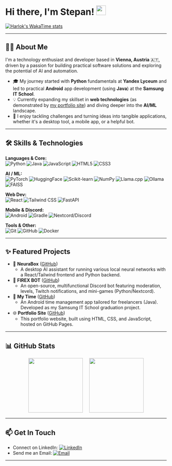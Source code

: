 # Hi there, I'm Stepan! <img src="https://media.giphy.com/media/hvRJCLFzcasrR4ia7z/giphy.gif" width="30px">

[![Harlok's WakaTime stats](https://github-readme-stats.vercel.app/api/wakatime?username=firexrwt)](https://github.com/anuraghazra/github-readme-stats)

---
## 👨‍💻 About Me

I'm a technology enthusiast and developer based in **Vienna, Austria** 🇦🇹, driven by a passion for building practical software solutions and exploring the potential of AI and automation.

* 🎓 My journey started with **Python** fundamentals at **Yandex Lyceum** and led to practical **Android** app development (using **Java**) at the **Samsung IT School**.
* 💡 Currently expanding my skillset in **web technologies** (as demonstrated by [my portfolio site](https://firexrwt.github.io)) and diving deeper into the **AI/ML** landscape.
* 🚀 I enjoy tackling challenges and turning ideas into tangible applications, whether it's a desktop tool, a mobile app, or a helpful bot.

---

## 🛠️ Skills & Technologies

**Languages & Core:** <br>
<img src="https://img.shields.io/badge/Python-3776AB?style=flat&logo=python&logoColor=white" alt="Python"/>
<img src="https://img.shields.io/badge/Java-ED8B00?style=flat&logo=openjdk&logoColor=white" alt="Java"/>
<img src="https://img.shields.io/badge/JavaScript-F7DF1E?style=flat&logo=javascript&logoColor=black" alt="JavaScript"/>
<img src="https://img.shields.io/badge/HTML5-E34F26?style=flat&logo=html5&logoColor=white" alt="HTML5"/>
<img src="https://img.shields.io/badge/CSS3-1572B6?style=flat&logo=css3&logoColor=white" alt="CSS3"/>

**AI / ML:** <br>
<img src="https://img.shields.io/badge/PyTorch-EE4C2C?style=flat&logo=pytorch&logoColor=white" alt="PyTorch"/>
<img src="https://img.shields.io/badge/Hugging%20Face-FFD21E?style=flat&logo=huggingface&logoColor=black" alt="HuggingFace"/>
<img src="https://img.shields.io/badge/scikit--learn-F7931E?style=flat&logo=scikitlearn&logoColor=white" alt="Scikit-learn"/>
<img src="https://img.shields.io/badge/NumPy-013243?style=flat&logo=numpy&logoColor=white" alt="NumPy"/>
<img src="https://img.shields.io/badge/-Llama.cpp-grey?style=flat" alt="Llama.cpp"/>
<img src="https://img.shields.io/badge/-Llama.cpp-grey?style=flat" alt="Ollama"/>
<img src="https://img.shields.io/badge/-FAISS-blue?style=flat" alt="FAISS"/>

**Web Dev:** <br>
<img src="https://img.shields.io/badge/React-61DAFB?style=flat&logo=react&logoColor=black" alt="React"/>
<img src="https://img.shields.io/badge/Tailwind_CSS-38B2AC?style=flat&logo=tailwind-css&logoColor=white" alt="Tailwind CSS"/>
<img src="https://img.shields.io/badge/FastAPI-009688?style=flat&logo=fastapi&logoColor=white" alt="FastAPI"/>

**Mobile & Discord:** <br>
<img src="https://img.shields.io/badge/Android-3DDC84?style=flat&logo=android&logoColor=white" alt="Android"/>
<img src="https://img.shields.io/badge/Gradle-02303A?style=flat&logo=gradle&logoColor=white" alt="Gradle"/>
<img src="https://img.shields.io/badge/Nextcord-5865F2?style=flat&logo=discord&logoColor=white" alt="Nextcord/Discord"/>

**Tools & Other:** <br>
<img src="https://img.shields.io/badge/Git-F05032?style=flat&logo=git&logoColor=white" alt="Git"/>
<img src="https://img.shields.io/badge/GitHub-181717?style=flat&logo=github&logoColor=white" alt="GitHub"/>
<img src="https://img.shields.io/badge/Docker-2496ED?style=flat&logo=docker&logoColor=white" alt="Docker"/>

---

## ✨ Featured Projects

* 🤖 **NeuraBox** ([GitHub](https://github.com/firexrwt/NeuraBox))
    * A desktop AI assistant for running various local neural networks with a React/Tailwind frontend and Python backend.
* 💬 **FIREX BOT** ([GitHub](https://github.com/firexrwt/FIREX-BOT))
    * An open-source, multifunctional Discord bot featuring moderation, levels, Twitch notifications, and mini-games (Python/Nextcord).
* 📱 **My Time** ([GitHub](https://github.com/firexrwt/MyTime))
    * An Android time management app tailored for freelancers (Java). Developed as my Samsung IT School graduation project.
* 🌐 **Portfolio Site** ([GitHub](https://github.com/firexrwt/firexrwt.github.io))
    * This portfolio website, built using HTML, CSS, and JavaScript, hosted on GitHub Pages.

---

## 📊 GitHub Stats

<p align="center">
  <img height="170em" src="https://github-readme-stats.vercel.app/api?username=firexrwt&show_icons=true&theme=transparent&include_all_commits=true&count_private=true&hide_border=true&line_height=21&card_width=490"/>&nbsp;&nbsp;&nbsp;&nbsp; <img height="170em" src="https://github-readme-stats.vercel.app/api/top-langs/?username=firexrwt&layout=compact&langs_count=8&theme=transparent&hide_border=true&card_width=320"/>
</p>

---

## 📫 Get In Touch

* Connect on LinkedIn: [![LinkedIn](https://img.shields.io/badge/LinkedIn-0A66C2?style=for-the-badge&logo=linkedin&logoColor=white)](https://www.linkedin.com/in/stepaneremeev/)
* Send me an Email: [![Email](https://img.shields.io/badge/Gmail-D14836?style=for-the-badge&logo=gmail&logoColor=white)](mailto:firexfirexov@gmail.com)

---
